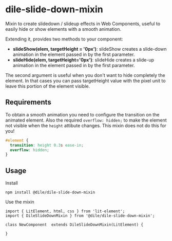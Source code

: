# dile-slide-down-mixin

Mixin to create slidedown / slideup effects in Web Components, useful to easily hide or show elements with a smooth animation.

Extending it, provides two methods to your component:

- **slideShow(elem, targetHeight = '0px')**: slideShow creates a slide-down animation in the element passed in by the first parameter.
- **slideHide(elem, targetHeight='0px')**: slideHide creates a slide-up animation in the element passed in by the first parameter.

The second argument is useful when you don't want to hide completely the element. In that cases you can pass targetHeight value with the pixel unit to leave this portion of the element visible.

## Requirements

To obtain a smooth animation you need to configure the transition on the animated element. Also the required ```overflow: hidden;``` to make the element not visible when the ```height``` attibute changes. This mixin does not do this for you!

```css
#element {
  transition: height 0.3s ease-in;
  overflow: hidden;
}
```

## Usage

Install

```
npm install @dile/dile-slide-down-mixin
```

Use the mixin

```
import { LitElement, html, css } from 'lit-element';
import { DileSlideDownMixin } from '@dile/dile-slide-down-mixin';

class NewComponent  extends DileSlideDownMixin(LitElement) {

}
```
